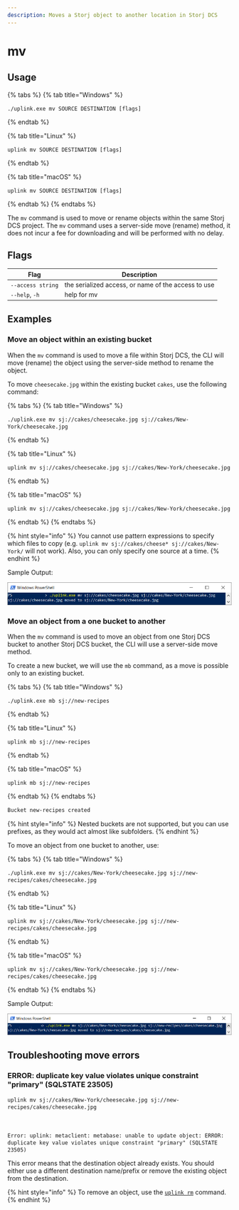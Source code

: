 ```yaml
---
description: Moves a Storj object to another location in Storj DCS
---
```


# mv

## Usage

{% tabs %}
{% tab title="Windows" %}
```
./uplink.exe mv SOURCE DESTINATION [flags]
```
{% endtab %}

{% tab title="Linux" %}
```
uplink mv SOURCE DESTINATION [flags]
```
{% endtab %}

{% tab title="macOS" %}
```
uplink mv SOURCE DESTINATION [flags]
```
{% endtab %}
{% endtabs %}

The `mv` command is used to move or rename objects within the same Storj DCS project. The `mv` command uses a server-side move (rename) method, it does not incur a fee for downloading and will be performed with no delay.

## Flags

| Flag              | Description                                         |
| ----------------- | --------------------------------------------------- |
| `--access string` | the serialized access, or name of the access to use |
| `--help`, `-h`    | help for mv                                         |

## Examples

### Move an object within an existing bucket

When the `mv` command is used to move a file within Storj DCS, the CLI will move (rename) the object using the server-side method to rename the object.

To move `cheesecake.jpg` within the existing bucket `cakes`, use the following command:

{% tabs %}
{% tab title="Windows" %}
```
./uplink.exe mv sj://cakes/cheesecake.jpg sj://cakes/New-York/cheesecake.jpg
```
{% endtab %}

{% tab title="Linux" %}
```
uplink mv sj://cakes/cheesecake.jpg sj://cakes/New-York/cheesecake.jpg
```
{% endtab %}

{% tab title="macOS" %}
```
uplink mv sj://cakes/cheesecake.jpg sj://cakes/New-York/cheesecake.jpg
```
{% endtab %}
{% endtabs %}

{% hint style="info" %}
You cannot use pattern expressions to specify which files to copy (e.g. `uplink mv sj://cakes/cheese* sj://cakes/New-York/` will not work). Also, you can only specify one source at a time.
{% endhint %}

Sample Output:

![](<../../.gitbook/assets/image (127) (1) (1).png>)

### Move an object from a one bucket to another

When the `mv` command is used to move an object from one Storj DCS bucket to another Storj DCS bucket, the CLI will use a server-side move method.

To create a new bucket, we will use the `mb` command, as a move is possible only to an existing bucket.

{% tabs %}
{% tab title="Windows" %}
```
./uplink.exe mb sj://new-recipes
```
{% endtab %}

{% tab title="Linux" %}
```
uplink mb sj://new-recipes
```
{% endtab %}

{% tab title="macOS" %}
```
uplink mb sj://new-recipes
```
{% endtab %}
{% endtabs %}

```powershell
Bucket new-recipes created
```

{% hint style="info" %}
Nested buckets are not supported, but you can use prefixes, as they would act almost like subfolders.
{% endhint %}

To move an object from one bucket to another, use:

{% tabs %}
{% tab title="Windows" %}
```
./uplink.exe mv sj://cakes/New-York/cheesecake.jpg sj://new-recipes/cakes/cheesecake.jpg
```
{% endtab %}

{% tab title="Linux" %}
```
uplink mv sj://cakes/New-York/cheesecake.jpg sj://new-recipes/cakes/cheesecake.jpg
```
{% endtab %}

{% tab title="macOS" %}
```
uplink mv sj://cakes/New-York/cheesecake.jpg sj://new-recipes/cakes/cheesecake.jpg
```
{% endtab %}
{% endtabs %}

Sample Output:

![](<../../.gitbook/assets/image (129) (1) (1).png>)

## Troubleshooting move errors

### ERROR: duplicate key value violates unique constraint "primary" (SQLSTATE 23505)

```
uplink mv sj://cakes/New-York/cheesecake.jpg sj://new-recipes/cakes/cheesecake.jpg



Error: uplink: metaclient: metabase: unable to update object: ERROR: duplicate key value violates unique constraint "primary" (SQLSTATE 23505)
```

This error means that the destination object already exists. You should either use a different destination name/prefix or remove the existing object from the destination.

{% hint style="info" %}
To remove an object, use the [`uplink rm`](rm-command.md) command.
{% endhint %}
